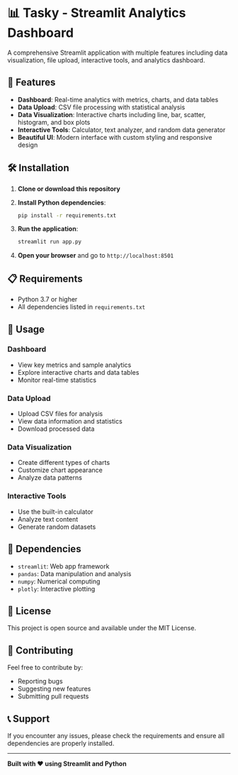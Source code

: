 # 📊 Tasky - Streamlit Analytics Dashboard

A comprehensive Streamlit application with multiple features including data visualization, file upload, interactive tools, and analytics dashboard.

## 🚀 Features

- **Dashboard**: Real-time analytics with metrics, charts, and data tables
- **Data Upload**: CSV file processing with statistical analysis
- **Data Visualization**: Interactive charts including line, bar, scatter, histogram, and box plots
- **Interactive Tools**: Calculator, text analyzer, and random data generator
- **Beautiful UI**: Modern interface with custom styling and responsive design

## 🛠️ Installation

1. **Clone or download this repository**

2. **Install Python dependencies**:
   ```bash
   pip install -r requirements.txt
   ```

3. **Run the application**:
   ```bash
   streamlit run app.py
   ```

4. **Open your browser** and go to `http://localhost:8501`

## 📋 Requirements

- Python 3.7 or higher
- All dependencies listed in `requirements.txt`

## 🎯 Usage

### Dashboard
- View key metrics and sample analytics
- Explore interactive charts and data tables
- Monitor real-time statistics

### Data Upload
- Upload CSV files for analysis
- View data information and statistics
- Download processed data

### Data Visualization
- Create different types of charts
- Customize chart appearance
- Analyze data patterns

### Interactive Tools
- Use the built-in calculator
- Analyze text content
- Generate random datasets

## 🔧 Dependencies

- `streamlit`: Web app framework
- `pandas`: Data manipulation and analysis
- `numpy`: Numerical computing
- `plotly`: Interactive plotting

## 📝 License

This project is open source and available under the MIT License.

## 🤝 Contributing

Feel free to contribute by:
- Reporting bugs
- Suggesting new features
- Submitting pull requests

## 📞 Support

If you encounter any issues, please check the requirements and ensure all dependencies are properly installed.

---

**Built with ❤️ using Streamlit and Python** 